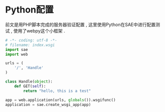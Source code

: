 # Python配置

前文是用PHP脚本完成的服务器验证配置 , 这里使用Python在SAE中进行配置测试 , 使用了webpy这个小框架 .

```py
# -*- coding: utf-8 -*-
# filename: index.wsgi
import sae
import web

urls = (
    '/', 'Handle'
)

class Handle(object):
    def GET(self):
        return "hello, this is a test"

app = web.application(urls, globals()).wsgifunc()
application = sae.create_wsgi_app(app)
```



